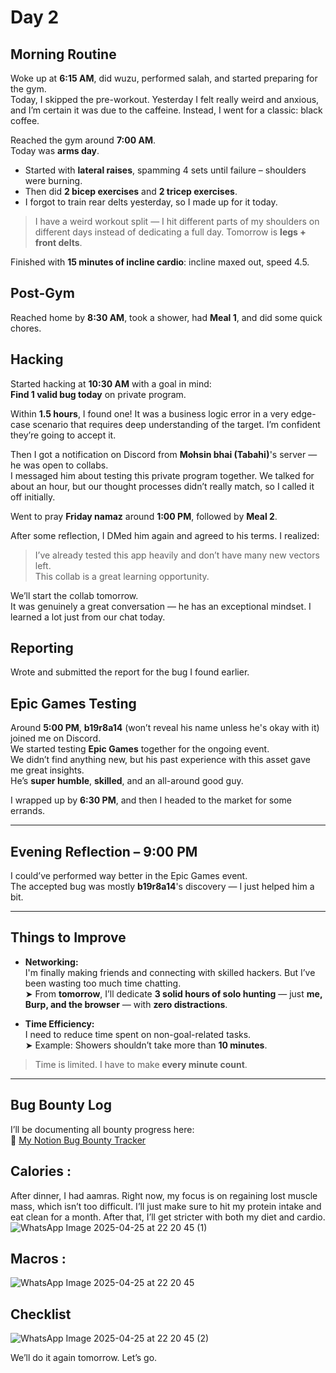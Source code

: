 # Day 2

## Morning Routine
Woke up at **6:15 AM**, did wuzu, performed salah, and started preparing for the gym.  
Today, I skipped the pre-workout. Yesterday I felt really weird and anxious, and I’m certain it was due to the caffeine. Instead, I went for a classic: black coffee.

Reached the gym around **7:00 AM**.  
Today was **arms day**.

- Started with **lateral raises**, spamming 4 sets until failure – shoulders were burning.
- Then did **2 bicep exercises** and **2 tricep exercises**.
- I forgot to train rear delts yesterday, so I made up for it today.

> I have a weird workout split — I hit different parts of my shoulders on different days instead of dedicating a full day. Tomorrow is **legs + front delts**.

Finished with **15 minutes of incline cardio**: incline maxed out, speed 4.5.  

## Post-Gym
Reached home by **8:30 AM**, took a shower, had **Meal 1**, and did some quick chores.

## Hacking
Started hacking at **10:30 AM** with a goal in mind:  
**Find 1 valid bug today** on private program.

Within **1.5 hours**, I found one! It was a business logic error in a very edge-case scenario that requires deep understanding of the target. I’m confident they’re going to accept it.

Then I got a notification on Discord from **Mohsin bhai (Tabahi)**'s server — he was open to collabs.  
I messaged him about testing this private program together. We talked for about an hour, but our thought processes didn’t really match, so I called it off initially.

Went to pray **Friday namaz** around **1:00 PM**, followed by **Meal 2**.

After some reflection, I DMed him again and agreed to his terms. I realized:
> I’ve already tested this app heavily and don’t have many new vectors left.  
> This collab is a great learning opportunity. 

We’ll start the collab tomorrow.  
It was genuinely a great conversation — he has an exceptional mindset. I learned a lot just from our chat today.

## Reporting
Wrote and submitted the report for the bug I found earlier.

## Epic Games Testing
Around **5:00 PM**, **b19r8a14** (won’t reveal his name unless he's okay with it) joined me on Discord.  
We started testing **Epic Games** together for the ongoing event.  
We didn’t find anything new, but his past experience with this asset gave me great insights.  
He’s **super humble**, **skilled**, and an all-around good guy.

I wrapped up by **6:30 PM**, and then I headed to the market for some errands.

---

## Evening Reflection – 9:00 PM

I could’ve performed way better in the Epic Games event.  
The accepted bug was mostly **b19r8a14**'s discovery — I just helped him a bit.

---

## Things to Improve

- **Networking:**  
  I'm finally making friends and connecting with skilled hackers. But I’ve been wasting too much time chatting.  
  ➤ From **tomorrow**, I’ll dedicate **3 solid hours of solo hunting** — just **me, Burp, and the browser** — with **zero distractions**.

- **Time Efficiency:**  
  I need to reduce time spent on non-goal-related tasks.  
  ➤ Example: Showers shouldn’t take more than **10 minutes**.

> Time is limited. I have to make **every minute count**.

---

## Bug Bounty Log

I’ll be documenting all bounty progress here:  
🔗 [My Notion Bug Bounty Tracker](https://one33se7en.notion.site/1e05e2504a4f80ae881cc5d09ef8ac4e?v=1e05e2504a4f80b99874000cf89601aa)

## Calories :
After dinner, I had aamras. Right now, my focus is on regaining lost muscle mass, which isn’t too difficult. I’ll just make sure to hit my protein intake and eat clean for a month. After that, I’ll get stricter with both my diet and cardio.
![WhatsApp Image 2025-04-25 at 22 20 45 (1)](https://github.com/user-attachments/assets/a8fba99e-323c-4f24-af89-80d2b30d2561)

## Macros :
![WhatsApp Image 2025-04-25 at 22 20 45](https://github.com/user-attachments/assets/abb2f37c-7b23-4d6d-a039-0452da9c2e10)

## Checklist
![WhatsApp Image 2025-04-25 at 22 20 45 (2)](https://github.com/user-attachments/assets/273de008-89ff-4b5e-9ba8-3d0ba044bc0b)

We’ll do it again tomorrow. Let’s go.
